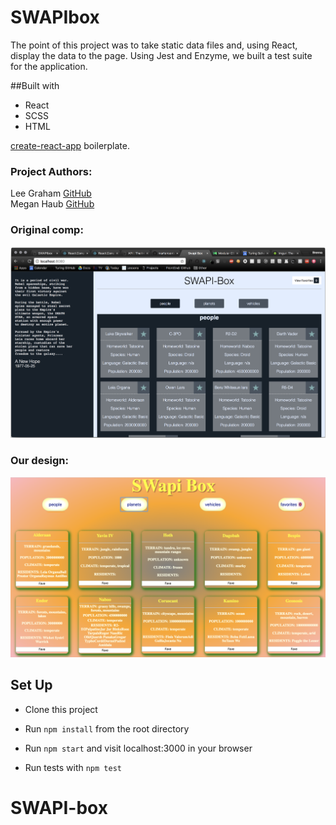 # SWAPIbox


 The point of this project was to take static data files and, using React, display the data to the page. Using Jest and Enzyme, we built a test suite for the application.

##Built with
* React
* SCSS
* HTML

[create-react-app](https://github.com/facebookincubator/create-react-app) boilerplate.

### Project Authors:

Lee Graham [GitHub](https://github.com/TwirlingGoddess)  
Megan Haub [GitHub](https://github.com/Haub)

### Original comp:

![Comp Spec](https://github.com/Haub/swapibox/blob/master/Screen%20Shot%202018-08-27%20at%201.53.16%20PM.png)  

### Our design:

![Project Screenshot](https://github.com/Haub/swapibox/blob/master/Screen%20Shot%202018-08-27%20at%201.49.56%20PM.png)

  

## Set Up

* Clone this project

* Run `npm install` from the root directory

* Run `npm start` and visit localhost:3000 in your browser

* Run tests with `npm test`
# SWAPI-box
